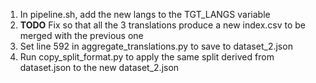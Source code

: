 1. In pipeline.sh, add the new langs to the TGT_LANGS variable
2. **TODO** Fix so that all the 3 translations produce a new index.csv to be merged with the previous one
3. Set line 592 in aggregate_translations.py to save to dataset_2.json
4. Run copy_split_format.py to apply the same split derived from dataset.json to the new dataset_2.json

